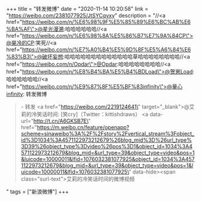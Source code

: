 +++
title = "转发微博"
date = "2020-11-14 10:20:58"
link = "https://weibo.com/2381077925/JtSYCqvxy"
description = "//<a href=\"https://weibo.com/n/%E6%98%9F%E5%85%89%E6%BC%AB%E6%BA%AF\">@星光漫溯</a>:哈哈哈哈哈哈//<a href=\"https://weibo.com/n/%E6%98%8A%E5%86%B7%E7%9A%84CP\">@昊冷的CP</a>:笑死//<a href=\"https://weibo.com/n/%E7%A0%B4%E5%9D%8F%E5%A6%84%E6%83%B3\">@破坏妄想</a>:哈哈哈哈哈哈哈哈哈哈哈哈哈草哈哈哈哈哈哈哈哈//<a href=\"https://weibo.com/n/Opdar\">@Opdar</a>:哈哈哈哈哈哈哈哈//<a href=\"https://weibo.com/n/%E8%B4%BA%E5%B4%BDLoad\">@贺崽Load</a>:哈哈哈哈哈哈//<a href=\"https://weibo.com/n/%E9%87%8F%E5%BF%83infinity\">@量心infinity</a>: 转发微博<br><blockquote> - 转发 <a href=\"https://weibo.com/2219124641\" target=\"_blank\">@艾莉的冷笑话时间</a>: [笑cry]（Twitter：kittishdraws） <a data-url=\"http://t.cn/A6GKSB7E\" href=\"https://m.weibo.cn/feature/openapp?scheme=sinaweibo%3A%2F%2Fstory%2Fvertical_stream%3Fobject_id%3D1034%3A4571122973212679%26blog_mid%3D%26url_type%3D39%26object_type%3Dvideo%26pos%3D1&object_id=1034%3A4571122973212679&blog_mid=&url_type=39&object_type=video&pos=1&luicode=10000011&lfid=1076032381077925&object_id=1034%3A4571122973212679&blog_mid=&url_type=39&object_type=video&pos=1&luicode=10000011&lfid=1076032381077925\" data-hide><span class=\"surl-text\">艾莉的冷笑话时间的微博视频</span></a> </blockquote>"
tags = ["新浪微博"]
+++
